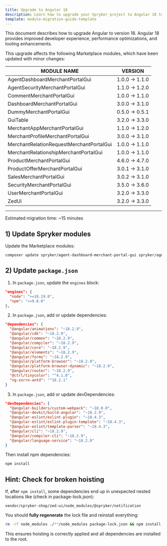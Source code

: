 ```yaml
---
title: Upgrade to Angular 18
description: Learn how to upgrade your Spryker project to Angular 18 to benefit from latest improvements and security updates.
template: module-migration-guide-template
---
```


This document describes how to upgrade Angular to version 18. Angular 18 provides improved developer experience, performance optimizations, and tooling enhancements.

This upgrade affects the following Marketplace modules, which have been updated with minor changes:

| MODULE NAME                                 | VERSION       |
| ------------------------------------------- | ------------- |
| AgentDashboardMerchantPortalGui             | 1.0.0 → 1.1.0 |
| AgentSecurityMerchantPortalGui              | 1.1.0 → 1.2.0 |
| CommentMerchantPortalGui                    | 1.0.0 → 1.1.0 |
| DashboardMerchantPortalGui                  | 3.0.0 → 3.1.0 |
| DummyMerchantPortalGui                      | 0.5.0 → 0.5.1 |
| GuiTable                                    | 3.2.0 → 3.3.0 |
| MerchantAppMerchantPortalGui                | 1.1.0 → 1.2.0 |
| MerchantProfileMerchantPortalGui            | 3.0.0 → 3.1.0 |
| MerchantRelationRequestMerchantPortalGui    | 1.0.0 → 1.1.0 |
| MerchantRelationshipMerchantPortalGui       | 1.0.0 → 1.1.0 |
| ProductMerchantPortalGui                    | 4.6.0 → 4.7.0 |
| ProductOfferMerchantPortalGui               | 3.0.1 → 3.1.0 |
| SalesMerchantPortalGui                      | 3.0.2 → 3.1.0 |
| SecurityMerchantPortalGui                   | 3.5.0 → 3.6.0 |
| UserMerchantPortalGui                       | 3.2.0 → 3.3.0 |
| ZedUi                                       | 3.2.0 → 3.3.0 |

---

Estimated migration time: ~15 minutes

## 1) Update Spryker modules

Update the Marketplace modules:

```bash
composer update spryker/agent-dashboard-merchant-portal-gui spryker/agent-security-merchant-portal-gui spryker/comment-merchant-portal-gui spryker/dashboard-merchant-portal-gui spryker/dummy-merchant-portal-gui spryker/gui-table spryker/merchant-app-merchant-portal-gui spryker/merchant-profile-merchant-portal-gui spryker/merchant-relation-request-merchant-portal-gui spryker/merchant-relationship-merchant-portal-gui spryker/product-merchant-portal-gui spryker/product-offer-merchant-portal-gui spryker/sales-merchant-portal-gui spryker/security-merchant-portal-gui spryker/user-merchant-portal-gui spryker/zed-ui
```

## 2) Update `package.json`

1. In `package.json`, update the `engines` block:

```json
"engines": {
  "node": ">=18.19.0",
  "npm": ">=9.0.0"
},
```

2. In `package.json`, add or update dependencies:

```json
"dependencies": {
  "@angular/animations": "~18.2.9",
  "@angular/cdk": "~18.2.9",
  "@angular/common": "~18.2.9",
  "@angular/compiler": "~18.2.9",
  "@angular/core": "~18.2.9",
  "@angular/elements": "~18.2.9",
  "@angular/forms": "~18.2.9",
  "@angular/platform-browser": "~18.2.9",
  "@angular/platform-browser-dynamic": "~18.2.9",
  "@angular/router": "~18.2.9",
  "@ctrl/tinycolor": "^4.1.0",
  "ng-zorro-antd": "^18.2.1"
}
```

3. In `package.json`, add or update devDependencies:

```json
"devDependencies": {
  "@angular-builders/custom-webpack": "~18.0.0",
  "@angular-devkit/build-angular": "~18.2.9",
  "@angular-eslint/eslint-plugin": "~18.4.3",
  "@angular-eslint/eslint-plugin-template": "~18.4.3",
  "@angular-eslint/template-parser": "~18.4.3",
  "@angular/cli": "~18.2.9",
  "@angular/compiler-cli": "~18.2.9",
  "@angular/language-service": "~18.2.9"
}
```

Then install npm dependencies:

```bash
npm install
```


## Hint: Check for broken hoisting

If, after `npm install`, some dependencies end up in unexpected nested locations like (check in package-lock.json):

```
vendor/spryker-shop/zed-ui/node_modules/@spryker/notification
```

You should **fully regenerate** the lock file and reinstall everything:

```bash
rm -rf node_modules ./**/node_modules package-lock.json && npm install
```

This ensures hoisting is correctly applied and all dependencies are installed to the root.
